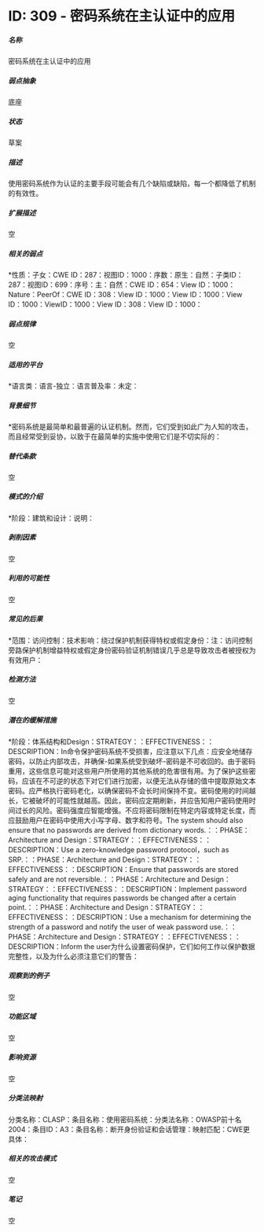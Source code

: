 # ID: 309 - 密码系统在主认证中的应用
<h5>名称</h5>密码系统在主认证中的应用
<h5>弱点抽象</h5>底座
<h5>状态</h5>草案
<h5>描述</h5>使用密码系统作为认证的主要手段可能会有几个缺陷或缺陷，每一个都降低了机制的有效性。
<h5>扩展描述</h5>空
<h5>相关的弱点</h5>*性质：子女：CWE ID：287：视图ID：1000：序数：原生：自然：子类ID：287：视图ID：699：序号：主：自然：CWE ID：654：View ID：1000：Nature：PeerOf：CWE ID：308：View ID：1000：View ID：1000：View ID：1000：ViewID：1000：View ID：308：View ID：1000：
<h5>弱点规律</h5>空
<h5>适用的平台</h5>*语言类：语言-独立：语言普及率：未定：
<h5>背景细节</h5>*密码系统是最简单和最普遍的认证机制。然而，它们受到如此广为人知的攻击，而且经常受到妥协，以致于在最简单的实施中使用它们是不切实际的：
<h5>替代条款</h5>空
<h5>模式的介绍</h5>*阶段：建筑和设计：说明：
<h5>剥削因素</h5>空
<h5>利用的可能性</h5>空
<h5>常见的后果</h5>*范围：访问控制：技术影响：绕过保护机制获得特权或假定身份：注：访问控制旁路保护机制增益特权或假定身份密码验证机制错误几乎总是导致攻击者被授权为有效用户：
<h5>检测方法</h5>空
<h5>潜在的缓解措施</h5>*阶段：体系结构和Design：STRATEGY：：EFFECTIVENESS：：DESCRIPTION：In命令保护密码系统不受损害，应注意以下几点：应安全地储存密码，以防止内部攻击，并确保-如果系统受到破坏-密码是不可收回的。由于密码重用，这些信息可能对这些用户所使用的其他系统的危害很有用。为了保护这些密码，应该在不可逆的状态下对它们进行加密，以便无法从存储的值中提取原始文本密码。应严格执行密码老化，以确保密码不会长时间保持不变。密码使用的时间越长，它被破坏的可能性就越高。因此，密码应定期刷新，并应告知用户密码使用时间过长的风险。密码强度应智能增强。不应将密码限制在特定内容或特定长度，而应鼓励用户在密码中使用大小写字母、数字和符号。The system should also ensure that no passwords are derived from dictionary words.：：PHASE：Architecture and Design：STRATEGY：：EFFECTIVENESS：：DESCRIPTION：Use a zero-knowledge password protocol，such as SRP.：：PHASE：Architecture and Design：STRATEGY：：EFFECTIVENESS：：DESCRIPTION：Ensure that passwords are stored safely and are not reversible.：：PHASE：Architecture and Design：STRATEGY：：EFFECTIVENESS：：DESCRIPTION：Implement password aging functionality that requires passwords be changed after a certain point.：：PHASE：Architecture and Design：STRATEGY：：EFFECTIVENESS：：DESCRIPTION：Use a mechanism for determining the strength of a password and notify the user of weak password use.：：PHASE：Architecture and Design：STRATEGY：：EFFECTIVENESS：：DESCRIPTION：Inform the user为什么设置密码保护，它们如何工作以保护数据完整性，以及为什么必须注意它们的警告：
<h5>观察到的例子</h5>空
<h5>功能区域</h5>空
<h5>影响资源</h5>空
<h5>分类法映射</h5>分类名称：CLASP：条目名称：使用密码系统：分类法名称：OWASP前十名2004：条目ID：A3：条目名称：断开身份验证和会话管理：映射匹配：CWE更具体：
<h5>相关的攻击模式</h5>空
<h5>笔记</h5>空

